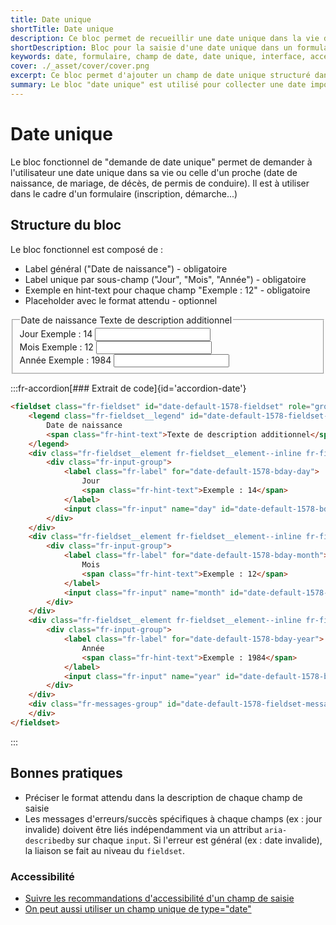 ```yaml
---
title: Date unique
shortTitle: Date unique
description: Ce bloc permet de recueillir une date unique dans la vie de l'usager ou d'un proche via un champ structuré adapté aux formulaires administratifs.
shortDescription: Bloc pour la saisie d'une date unique dans un formulaire
keywords: date, formulaire, champ de date, date unique, interface, accessibilité, UX, Design Système, champ structuré
cover: ./_asset/cover/cover.png
excerpt: Ce bloc permet d'ajouter un champ de date unique structuré dans un formulaire. Il est conçu pour les cas de dates importantes comme une naissance ou un mariage.
summary: Le bloc "date unique" est utilisé pour collecter une date importante au sein d'un formulaire en demandant séparément le jour le mois et l'année. Il comprend des libellés clairs, des exemples contextualisés et peut inclure des placeholders. La page détaille sa structure, un exemple de code HTML, les bonnes pratiques d'implémentation ainsi que les recommandations d'accessibilité pour garantir une saisie conforme et inclusive.
---
```


# Date unique

Le bloc fonctionnel de "demande de date unique" permet de demander à l'utilisateur une date unique dans sa vie ou celle d'un proche (date de naissance, de mariage, de décès, de permis de conduire). Il est à utiliser dans le cadre d'un formulaire (inscription, démarche...)

## Structure du bloc

Le bloc fonctionnel est composé de :

- Label général ("Date de naissance") - obligatoire
- Label unique par sous-champ ("Jour", "Mois", "Année") - obligatoire
- Exemple en hint-text pour chaque champ "Exemple : 12" - obligatoire
- Placeholder avec le format attendu - optionnel

<div class="dsfr-doc-preview">
<fieldset class="fr-fieldset" id="date-default-1578-fieldset" role="group" aria-labelledby="date-default-1578-fieldset-legend date-default-1578-fieldset-messages">
    <legend class="fr-fieldset__legend" id="date-default-1578-fieldset-legend">
        Date de naissance
        <span class="fr-hint-text">Texte de description additionnel</span>
    </legend>
    <div class="fr-fieldset__element fr-fieldset__element--inline fr-fieldset__element--number">
        <div class="fr-input-group">
            <label class="fr-label" for="date-default-1578-bday-day">
                Jour
                <span class="fr-hint-text">Exemple : 14</span>
            </label>
            <input class="fr-input" name="day" id="date-default-1578-bday-day" type="text">
        </div>
    </div>
    <div class="fr-fieldset__element fr-fieldset__element--inline fr-fieldset__element--number">
        <div class="fr-input-group">
            <label class="fr-label" for="date-default-1578-bday-month">
                Mois
                <span class="fr-hint-text">Exemple : 12</span>
            </label>
            <input class="fr-input" name="month" id="date-default-1578-bday-month" type="text">
        </div>
    </div>
    <div class="fr-fieldset__element fr-fieldset__element--inline fr-fieldset__element--inline-grow fr-fieldset__element--year">
        <div class="fr-input-group">
            <label class="fr-label" for="date-default-1578-bday-year">
                Année
                <span class="fr-hint-text">Exemple : 1984</span>
            </label>
            <input class="fr-input" name="year" id="date-default-1578-bday-year" type="text">
        </div>
    </div>
    <div class="fr-messages-group" id="date-default-1578-fieldset-messages" aria-live="assertive">
    </div>
</fieldset>
</div>

:::fr-accordion[### Extrait de code]{id='accordion-date'}

```html
<fieldset class="fr-fieldset" id="date-default-1578-fieldset" role="group" aria-labelledby="date-default-1578-fieldset-legend date-default-1578-fieldset-messages">
    <legend class="fr-fieldset__legend" id="date-default-1578-fieldset-legend">
        Date de naissance
        <span class="fr-hint-text">Texte de description additionnel</span>
    </legend>
    <div class="fr-fieldset__element fr-fieldset__element--inline fr-fieldset__element--number">
        <div class="fr-input-group">
            <label class="fr-label" for="date-default-1578-bday-day">
                Jour
                <span class="fr-hint-text">Exemple : 14</span>
            </label>
            <input class="fr-input" name="day" id="date-default-1578-bday-day" type="text">
        </div>
    </div>
    <div class="fr-fieldset__element fr-fieldset__element--inline fr-fieldset__element--number">
        <div class="fr-input-group">
            <label class="fr-label" for="date-default-1578-bday-month">
                Mois
                <span class="fr-hint-text">Exemple : 12</span>
            </label>
            <input class="fr-input" name="month" id="date-default-1578-bday-month" type="text">
        </div>
    </div>
    <div class="fr-fieldset__element fr-fieldset__element--inline fr-fieldset__element--inline-grow fr-fieldset__element--year">
        <div class="fr-input-group">
            <label class="fr-label" for="date-default-1578-bday-year">
                Année
                <span class="fr-hint-text">Exemple : 1984</span>
            </label>
            <input class="fr-input" name="year" id="date-default-1578-bday-year" type="text">
        </div>
    </div>
    <div class="fr-messages-group" id="date-default-1578-fieldset-messages" aria-live="assertive">
    </div>
</fieldset>
```

:::

## Bonnes pratiques

- Préciser le format attendu dans la description de chaque champ de saisie
- Les messages d'erreurs/succès spécifiques à chaque champs (ex : jour invalide) doivent être liés indépendamment via un attribut `aria-describedby` sur chaque `input`. Si l'erreur est général (ex : date invalide), la liaison se fait au niveau du `fieldset`.

### Accessibilité

- [Suivre les recommandations d'accessibilité d'un champ de saisie](../../../../../component/input/_part/doc/index.md)
- [On peut aussi utiliser un champ unique de type="date"](../../../../../component/input/_part/doc/index.md)